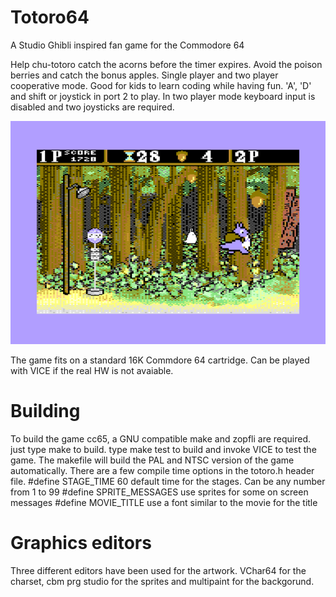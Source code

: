 # Totoro64
A Studio Ghibli inspired fan game for the Commodore 64

Help chu-totoro catch the acorns before the timer expires.
Avoid the poison berries and catch the bonus apples.
Single player and two player cooperative mode.
Good for kids to learn coding while having fun.
'A', 'D' and shift or joystick in port 2 to play.
In two player mode keyboard input is disabled and two 
joysticks are required.

<img alt="totoro64 screenshot" src="screenshot.png" width="700">

The game fits on a standard 16K Commdore 64 cartridge.
Can be played with VICE if the real HW is not avaiable.

# Building
To build the game cc65, a GNU compatible make and zopfli are required.
just type make to build.
type make test to build and invoke VICE to test the game.
The makefile will build the PAL and NTSC version of the game automatically.
There are a few compile time options in the totoro.h header file.
#define STAGE_TIME 60
default time for the stages. Can be any number from 1 to 99
#define SPRITE_MESSAGES
use sprites for some on screen messages 
#define MOVIE_TITLE
use a font similar to the movie for the title

# Graphics editors
Three different editors have been used for the artwork.
VChar64 for the charset, cbm prg studio for the sprites and
multipaint for the backgorund.
